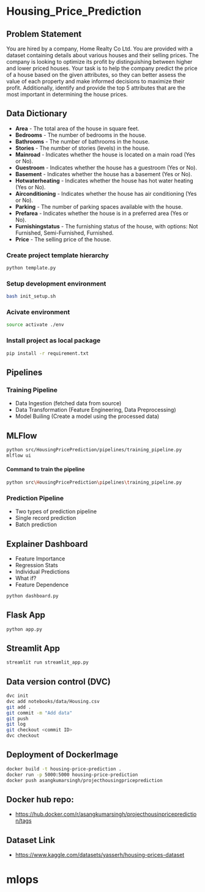 # Housing_Price_Prediction

## Problem Statement

You are hired by a company, Home Realty Co Ltd. You are provided with a dataset containing details about various houses and their selling prices. The company is looking to optimize its profit by distinguishing between higher and lower priced houses. Your task is to help the company predict the price of a house based on the given attributes, so they can better assess the value of each property and make informed decisions to maximize their profit. Additionally, identify and provide the top 5 attributes that are the most important in determining the house prices.

## Data Dictionary

- **Area** - The total area of the house in square feet.
- **Bedrooms** - The number of bedrooms in the house.
- **Bathrooms** - The number of bathrooms in the house.
- **Stories** - The number of stories (levels) in the house.
- **Mainroad** - Indicates whether the house is located on a main road (Yes or No).
- **Guestroom** - Indicates whether the house has a guestroom (Yes or No).
- **Basement** - Indicates whether the house has a basement (Yes or No).
- **Hotwaterheating** - Indicates whether the house has hot water heating (Yes or No).
- **Airconditioning** - Indicates whether the house has air conditioning (Yes or No).
- **Parking** - The number of parking spaces available with the house.
- **Prefarea** - Indicates whether the house is in a preferred area (Yes or No).
- **Furnishingstatus** - The furnishing status of the house, with options: Not Furnished, Semi-Furnished, Furnished.
- **Price** - The selling price of the house.

### Create project template hierarchy
```bash
python template.py
```

### Setup development environment
```bash
bash init_setup.sh
```

### Acivate environment
```bash
source activate ./env
```

### Install project as local package
```bash
pip install -r requirement.txt
```

## Pipelines
### Training Pipeline
* Data Ingestion (fetched data from source)
* Data Transformation (Feature Engineering, Data Preprocessing)
* Model Builing (Create a model using the processed data)

## MLFlow
```bash
python src/HousingPricePrediction/pipelines/training_pipeline.py
mlflow ui
```

#### Command to train the pipeline
```bash
python src\HousingPricePrediction\pipelines\training_pipeline.py
```

### Prediction Pipeline
* Two types of prediction pipeline
* Single record prediction
* Batch prediction


## Explainer Dashboard

* Feature Importance
* Regression Stats
* Individual Predictions
* What if?
* Feature Dependence

```bash
python dashboard.py
```

## Flask App
```bash
python app.py
```

## Streamlit App
```bash
streamlit run streamlit_app.py
```

## Data version control (DVC)
```bash
dvc init
dvc add notebooks/data/Housing.csv
git add .
git commit -m "Add data"
git push
git log
git checkout <commit ID>
dvc checkout
```

## Deployment of DockerImage
```bash
docker build -t housing-price-prediction .
docker run -p 5000:5000 housing-price-prediction
docker push asangkumarsingh/projecthousingpriceprediction
```
## Docker hub repo:
* https://hub.docker.com/r/asangkumarsingh/projecthousinpriceprediction/tags

## Dataset Link
* https://www.kaggle.com/datasets/yasserh/housing-prices-dataset
# mlops
